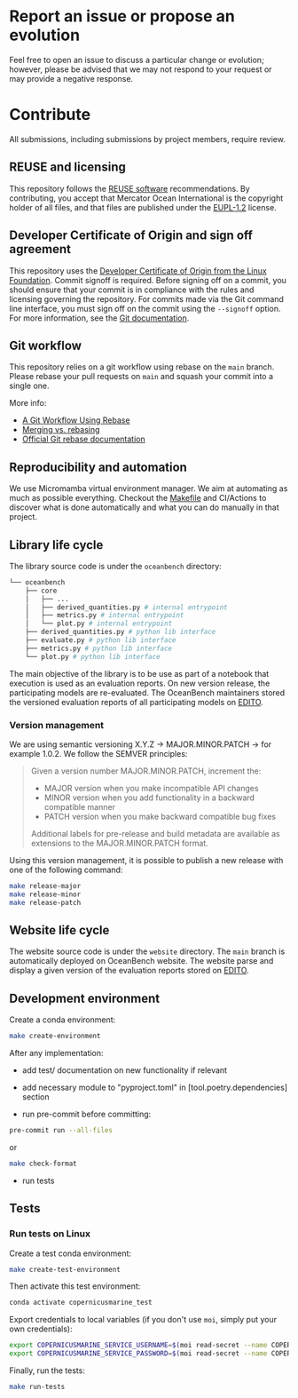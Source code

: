 <!--
SPDX-FileCopyrightText: 2025 Mercator Ocean International <https://www.mercator-ocean.eu/>

SPDX-License-Identifier: EUPL-1.2
-->

# Report an issue or propose an evolution

Feel free to open an issue to discuss a particular change or evolution; however, please be advised that we may not respond to your request or may provide a negative response.

# Contribute

All submissions, including submissions by project members, require review.

## REUSE and licensing

This repository follows the [REUSE software](https://reuse.software) recommendations.
By contributing, you accept that Mercator Ocean International is the copyright holder of all files, and that files are published under the [EUPL-1.2](https://joinup.ec.europa.eu/collection/eupl/eupl-text-eupl-12) license.

## Developer Certificate of Origin and sign off agreement

This repository uses the [Developer Certificate of Origin from the Linux Foundation](https://developercertificate.org/).
Commit signoff is required.
Before signing off on a commit, you should ensure that your commit is in compliance with the rules and licensing governing the repository.
For commits made via the Git command line interface, you must sign off on the commit using the `--signoff` option. For more information, see the [Git documentation](https://git-scm.com/docs/git-commit).

## Git workflow

This repository relies on a git workflow using rebase on the `main` branch.
Please rebase your pull requests on `main` and squash your commit into a single one.

More info:

- [A Git Workflow Using Rebase](https://medium.com/singlestone/a-git-workflow-using-rebase-1b1210de83e5)
- [Merging vs. rebasing](https://www.atlassian.com/git/tutorials/merging-vs-rebasing)
- [Official Git rebase documentation](https://git-scm.com/book/en/v2/Git-Branching-Rebasing)

## Reproducibility and automation

We use Micromamba virtual environment manager.
We aim at automating as much as possible everything.
Checkout the [Makefile](Makefile) and CI/Actions to discover what is done automatically and what you can do manually in that project.

## Library life cycle

The library source code is under the `oceanbench` directory:

```sh
└── oceanbench
    ├── core
    │   ├── ...
    │   ├── derived_quantities.py # internal entrypoint
    │   ├── metrics.py # internal entrypoint
    │   └── plot.py # internal entrypoint
    ├── derived_quantities.py # python lib interface
    ├── evaluate.py # python lib interface
    ├── metrics.py # python lib interface
    └── plot.py # python lib interface
```

The main objective of the library is to be use as part of a notebook that execution is used as an evaluation reports.
On new version release, the participating models are re-evaluated.
The OceanBench maintainers stored the versioned evaluation reports of all participating models on [EDITO](https://datalab.dive.edito.eu/my-files/project-oceanbench/public/evaluation-reports/).

### Version management

We are using semantic versioning X.Y.Z → MAJOR.MINOR.PATCH → for example 1.0.2. We follow the SEMVER principles:

>Given a version number MAJOR.MINOR.PATCH, increment the:
>
>- MAJOR version when you make incompatible API changes
>- MINOR version when you add functionality in a backward compatible manner
>- PATCH version when you make backward compatible bug fixes
>
>Additional labels for pre-release and build metadata are available as extensions to the MAJOR.MINOR.PATCH format.

Using this version management, it is possible to publish a new release with one of the following command:
```sh
make release-major
make release-minor
make release-patch
```

## Website life cycle

The website source code is under the `website` directory.
The `main` branch is automatically deployed on OceanBench website.
The website parse and display a given version of the evaluation reports stored on [EDITO](https://datalab.dive.edito.eu/my-files/project-oceanbench/public/evaluation-reports/).

## Development environment

Create a conda environment:

```sh
make create-environment
```

After any implementation:

- add test/ documentation on new functionality if relevant

- add necessary module to "pyproject.toml" in [tool.poetry.dependencies] section

- run pre-commit before committing:

``` sh
pre-commit run --all-files
```

or

```sh
make check-format
```

- run tests

## Tests

### Run tests on Linux

Create a test conda environment:

```sh
make create-test-environment
```

Then activate this test environment:

```sh
conda activate copernicusmarine_test
```

Export credentials to local variables (if you don't use `moi`, simply put your own credentials):

```sh
export COPERNICUSMARINE_SERVICE_USERNAME=$(moi read-secret --name COPERNICUSMARINE_SERVICE_USERNAME)
export COPERNICUSMARINE_SERVICE_PASSWORD=$(moi read-secret --name COPERNICUSMARINE_SERVICE_PASSWORD)
```

Finally, run the tests:

```sh
make run-tests
```
